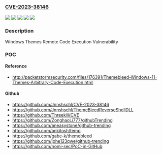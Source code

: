 ### [CVE-2023-38146](https://cve.mitre.org/cgi-bin/cvename.cgi?name=CVE-2023-38146)
![](https://img.shields.io/static/v1?label=Product&message=Windows%2011%20version%2021H2&color=blue)
![](https://img.shields.io/static/v1?label=Product&message=Windows%2011%20version%2022H2&color=blue)
![](https://img.shields.io/static/v1?label=Version&message=10.0.0%3C%2010.0.22000.2416%20&color=brighgreen)
![](https://img.shields.io/static/v1?label=Version&message=10.0.0%3C%2010.0.22621.2283%20&color=brighgreen)
![](https://img.shields.io/static/v1?label=Vulnerability&message=Remote%20Code%20Execution&color=brighgreen)

### Description

Windows Themes Remote Code Execution Vulnerability

### POC

#### Reference
- http://packetstormsecurity.com/files/176391/Themebleed-Windows-11-Themes-Arbitrary-Code-Execution.html

#### Github
- https://github.com/Jnnshschl/CVE-2023-38146
- https://github.com/Jnnshschl/ThemeBleedReverseShellDLL
- https://github.com/Threekiii/CVE
- https://github.com/ZonghaoLi777/githubTrending
- https://github.com/aneasystone/github-trending
- https://github.com/ankitosh/temp
- https://github.com/gabe-k/themebleed
- https://github.com/johe123qwe/github-trending
- https://github.com/nomi-sec/PoC-in-GitHub

